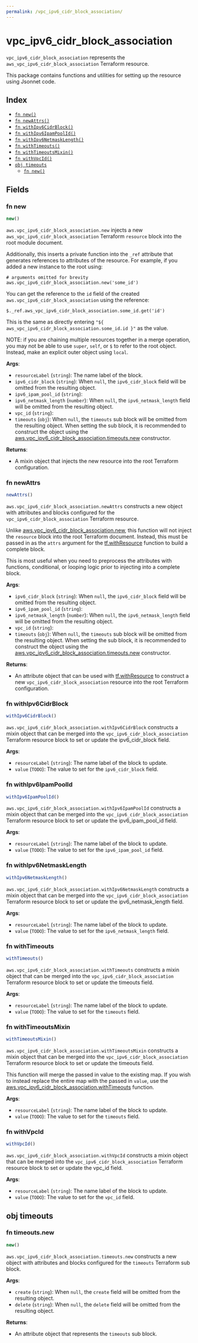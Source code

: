 ```yaml
---
permalink: /vpc_ipv6_cidr_block_association/
---
```


# vpc_ipv6_cidr_block_association

`vpc_ipv6_cidr_block_association` represents the `aws_vpc_ipv6_cidr_block_association` Terraform resource.



This package contains functions and utilities for setting up the resource using Jsonnet code.


## Index

* [`fn new()`](#fn-new)
* [`fn newAttrs()`](#fn-newattrs)
* [`fn withIpv6CidrBlock()`](#fn-withipv6cidrblock)
* [`fn withIpv6IpamPoolId()`](#fn-withipv6ipampoolid)
* [`fn withIpv6NetmaskLength()`](#fn-withipv6netmasklength)
* [`fn withTimeouts()`](#fn-withtimeouts)
* [`fn withTimeoutsMixin()`](#fn-withtimeoutsmixin)
* [`fn withVpcId()`](#fn-withvpcid)
* [`obj timeouts`](#obj-timeouts)
  * [`fn new()`](#fn-timeoutsnew)

## Fields

### fn new

```ts
new()
```


`aws.vpc_ipv6_cidr_block_association.new` injects a new `aws_vpc_ipv6_cidr_block_association` Terraform `resource`
block into the root module document.

Additionally, this inserts a private function into the `_ref` attribute that generates references to attributes of the
resource. For example, if you added a new instance to the root using:

    # arguments omitted for brevity
    aws.vpc_ipv6_cidr_block_association.new('some_id')

You can get the reference to the `id` field of the created `aws.vpc_ipv6_cidr_block_association` using the reference:

    $._ref.aws_vpc_ipv6_cidr_block_association.some_id.get('id')

This is the same as directly entering `"${ aws_vpc_ipv6_cidr_block_association.some_id.id }"` as the value.

NOTE: if you are chaining multiple resources together in a merge operation, you may not be able to use `super`, `self`,
or `$` to refer to the root object. Instead, make an explicit outer object using `local`.

**Args**:
  - `resourceLabel` (`string`): The name label of the block.
  - `ipv6_cidr_block` (`string`):  When `null`, the `ipv6_cidr_block` field will be omitted from the resulting object.
  - `ipv6_ipam_pool_id` (`string`): 
  - `ipv6_netmask_length` (`number`):  When `null`, the `ipv6_netmask_length` field will be omitted from the resulting object.
  - `vpc_id` (`string`): 
  - `timeouts` (`obj`):  When `null`, the `timeouts` sub block will be omitted from the resulting object. When setting the sub block, it is recommended to construct the object using the [aws.vpc_ipv6_cidr_block_association.timeouts.new](#fn-vpcipv6cidrblockassociationtimeoutsnew) constructor.

**Returns**:
- A mixin object that injects the new resource into the root Terraform configuration.


### fn newAttrs

```ts
newAttrs()
```


`aws.vpc_ipv6_cidr_block_association.newAttrs` constructs a new object with attributes and blocks configured for the `vpc_ipv6_cidr_block_association`
Terraform resource.

Unlike [aws.vpc_ipv6_cidr_block_association.new](#fn-vpcipv6cidrblockassociationnew), this function will not inject the `resource`
block into the root Terraform document. Instead, this must be passed in as the `attrs` argument for the
[tf.withResource](https://github.com/tf-libsonnet/core/tree/main/docs#fn-withresource) function to build a complete block.

This is most useful when you need to preprocess the attributes with functions, conditional, or looping logic prior to
injecting into a complete block.

**Args**:
  - `ipv6_cidr_block` (`string`):  When `null`, the `ipv6_cidr_block` field will be omitted from the resulting object.
  - `ipv6_ipam_pool_id` (`string`): 
  - `ipv6_netmask_length` (`number`):  When `null`, the `ipv6_netmask_length` field will be omitted from the resulting object.
  - `vpc_id` (`string`): 
  - `timeouts` (`obj`):  When `null`, the `timeouts` sub block will be omitted from the resulting object. When setting the sub block, it is recommended to construct the object using the [aws.vpc_ipv6_cidr_block_association.timeouts.new](#fn-vpcipv6cidrblockassociationtimeoutsnew) constructor.

**Returns**:
  - An attribute object that can be used with [tf.withResource](https://github.com/tf-libsonnet/core/tree/main/docs#fn-withresource) to construct a new `vpc_ipv6_cidr_block_association` resource into the root Terraform configuration.


### fn withIpv6CidrBlock

```ts
withIpv6CidrBlock()
```

`aws.vpc_ipv6_cidr_block_association.withIpv6CidrBlock` constructs a mixin object that can be merged into the `vpc_ipv6_cidr_block_association`
Terraform resource block to set or update the ipv6_cidr_block field.



**Args**:
  - `resourceLabel` (`string`): The name label of the block to update.
  - `value` (`TODO`): The value to set for the `ipv6_cidr_block` field.


### fn withIpv6IpamPoolId

```ts
withIpv6IpamPoolId()
```

`aws.vpc_ipv6_cidr_block_association.withIpv6IpamPoolId` constructs a mixin object that can be merged into the `vpc_ipv6_cidr_block_association`
Terraform resource block to set or update the ipv6_ipam_pool_id field.



**Args**:
  - `resourceLabel` (`string`): The name label of the block to update.
  - `value` (`TODO`): The value to set for the `ipv6_ipam_pool_id` field.


### fn withIpv6NetmaskLength

```ts
withIpv6NetmaskLength()
```

`aws.vpc_ipv6_cidr_block_association.withIpv6NetmaskLength` constructs a mixin object that can be merged into the `vpc_ipv6_cidr_block_association`
Terraform resource block to set or update the ipv6_netmask_length field.



**Args**:
  - `resourceLabel` (`string`): The name label of the block to update.
  - `value` (`TODO`): The value to set for the `ipv6_netmask_length` field.


### fn withTimeouts

```ts
withTimeouts()
```

`aws.vpc_ipv6_cidr_block_association.withTimeouts` constructs a mixin object that can be merged into the `vpc_ipv6_cidr_block_association`
Terraform resource block to set or update the timeouts field.



**Args**:
  - `resourceLabel` (`string`): The name label of the block to update.
  - `value` (`TODO`): The value to set for the `timeouts` field.


### fn withTimeoutsMixin

```ts
withTimeoutsMixin()
```

`aws.vpc_ipv6_cidr_block_association.withTimeoutsMixin` constructs a mixin object that can be merged into the `vpc_ipv6_cidr_block_association`
Terraform resource block to set or update the timeouts field.

This function will merge the passed in value to the existing map. If you wish
to instead replace the entire map with the passed in `value`, use the [aws.vpc_ipv6_cidr_block_association.withTimeouts](TODO)
function.


**Args**:
  - `resourceLabel` (`string`): The name label of the block to update.
  - `value` (`TODO`): The value to set for the `timeouts` field.


### fn withVpcId

```ts
withVpcId()
```

`aws.vpc_ipv6_cidr_block_association.withVpcId` constructs a mixin object that can be merged into the `vpc_ipv6_cidr_block_association`
Terraform resource block to set or update the vpc_id field.



**Args**:
  - `resourceLabel` (`string`): The name label of the block to update.
  - `value` (`TODO`): The value to set for the `vpc_id` field.


## obj timeouts



### fn timeouts.new

```ts
new()
```


`aws.vpc_ipv6_cidr_block_association.timeouts.new` constructs a new object with attributes and blocks configured for the `timeouts`
Terraform sub block.



**Args**:
  - `create` (`string`):  When `null`, the `create` field will be omitted from the resulting object.
  - `delete` (`string`):  When `null`, the `delete` field will be omitted from the resulting object.

**Returns**:
  - An attribute object that represents the `timeouts` sub block.
